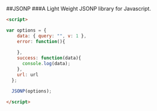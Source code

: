 ##JSONP
###A Light Weight JSONP library for Javascript.

```html
<script>

var options = {
    data: { query: "", v: 1 }, 
    error: function(){
      
    },
    success: function(data){
      console.log(data);
    },
    url: url
  };

  JSONP(options);

</script>

```
